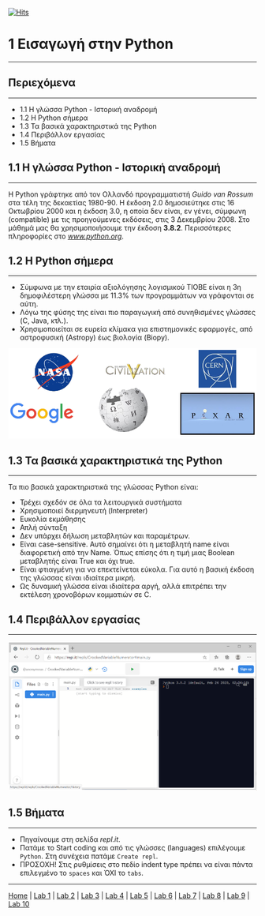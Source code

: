 [![Hits](https://hits.seeyoufarm.com/api/count/incr/badge.svg?url=https%3A%2F%2Fgithub.com%2FEffie375%2FTPTE_PLR&count_bg=%2379C83D&title_bg=%23555555&icon=&icon_color=%23E7E7E7&title=hits&edge_flat=false)](https://hits.seeyoufarm.com)

# 1 Εισαγωγή στην Python

---

## Περιεχόμενα

---

- 1.1 Η γλώσσα Python - Ιστορική αναδρομή
- 1.2 Η Python σήμερα
- 1.3 Τα βασικά χαρακτηριστικά της Python
- 1.4 Περιβάλλον εργασίας
- 1.5 Βήματα

## 1.1 Η γλώσσα Python - Ιστορική αναδρομή

---

Η Python γράφτηκε από τον Ολλανδό προγραμματιστή *Guido van Rossum* στα τέλη της δεκαετίας 1980-90. Η έκδοση 2.0 δημοσιεύτηκε στις 16 Οκτωβρίου 2000 και η έκδοση 3.0, η οποία δεν είναι, εν γένει, σύμφωνη (compatible) με τις προηγούμενες εκδόσεις, στις 3 Δεκεμβρίου 2008. Στο μάθημά μας θα χρησιμοποιήσουμε την έκδοση **3.8.2**. Περισσότερες πληροφορίες στο *www.python.org*.

## 1.2 Η Python σήμερα

---

- Σύμφωνα με την εταιρία αξιολόγησης λογισμικού TIOBE είναι η 3η δημοφιλέστερη γλώσσα με 11.3% των προγραμμάτων να γράφονται σε αύτη.
- Λόγω της φύσης της είναι πιο παραγωγική από συνηθισμένες γλώσσες (C, Java, κτλ.).
- Χρησιμοποιείται σε ευρεία κλίμακα για επιστημονικές εφαρμογές, από αστροφυσική (Astropy) έως βιολογία (Biopy).

![Python](../images/Python.PNG)

## 1.3 Τα βασικά χαρακτηριστικά της Python

---

Τα πιο βασικά χαρακτηριστικά της γλώσσας Python είναι:

- Τρέχει σχεδόν σε όλα τα λειτουργικά συστήματα
- Χρησιμοποιεί διερμηνευτή (Interpreter)
- Ευκολία εκμάθησης
- Απλή σύνταξη
- Δεν υπάρχει δήλωση μεταβλητών και παραμέτρων.
- Είναι case-sensitive. Αυτό σημαίνει ότι η μεταβλητή name είναι διαφορετική από την Name. Όπως επίσης ότι η τιμή μιας Boolean μεταβλητής είναι True και όχι true.
- Είναι φτιαγμένη για να επεκτείνεται εύκολα. Για αυτό η βασική έκδοση της γλώσσας είναι ιδιαίτερα μικρή.
- Ως δυναμική γλώσσα είναι ιδιαίτερα αργή, αλλά επιτρέπει την εκτέλεση χρονοβόρων κομματιών σε C.

## 1.4 Περιβάλλον εργασίας

---

![Repl.it](../images/Replit.PNG)

## 1.5 Βήματα

---

- Πηγαίνουμε στη σελίδα *repl.it*.
- Πατάμε το Start coding και από τις γλώσσες (languages) επιλέγουμε `Python`. Στη συνέχεια πατάμε `Create repl`.
- ΠΡΟΣΟΧΗ! Στις ρυθμίσεις στο πεδίο indent type πρέπει να είναι πάντα επιλεγμένο το `spaces` και ΌΧΙ το `tabs`.

---

[Home](../README.md) | [Lab 1](lab_01.md) | [Lab 2](lab_02.md) | [Lab 3](lab_03.md) | [Lab 4](lab_04.md) | [Lab 5](lab_05.md) | [Lab 6](lab_06.md) | [Lab 7](lab_07.md) | [Lab 8](lab_08.md) | [Lab 9](lab_09.md) | [Lab 10](lab_10.md)
